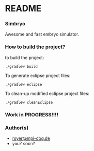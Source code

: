 # README #

### Simbryo ###

Awesome and fast embryo simulator.

### How to build the project? ###

to build the project:

    ./gradlew build

To generate eclipse project files:

    ./gradlew eclipse

To clean-up modified eclipse project files:

    ./gradlew cleanEclipse


### Work in PROGRESS!!!! ###


### Author(s) ###

* royer@mpi-cbg.de
* you? soon?
